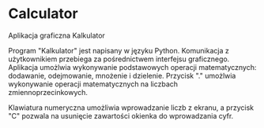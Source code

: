 # Calculator
Aplikacja graficzna Kalkulator

Program "Kalkulator" jest napisany w języku Python. Komunikacja z 
użytkownikiem przebiega za pośrednictwem interfejsu graficznego.
Aplikacja umożlwia wykonywanie podstawowych operacji matematycznych:
dodawanie, odejmowanie, mnożenie i dzielenie. Przycisk "." umożlwia
wykonywanie operacji matematycznych na liczbach zmiennoprzecinkowych.

Klawiatura numeryczna umożliwia wprowadzanie liczb z ekranu, a przycisk
"C" pozwala na usunięcie zawartości okienka do wprowadzania cyfr.
